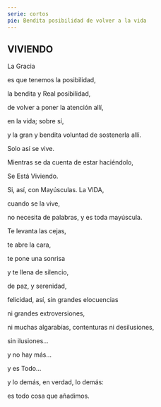 ```yaml
---
serie: cortos
pie: Bendita posibilidad de volver a la vida
---
```


## VIVIENDO

La Gracia

es que tenemos la posibilidad,

la bendita y Real posibilidad,

de volver a poner la atención allí,

en la vida; sobre sí,

y la gran y bendita voluntad de sostenerla allí.

Solo así se vive.

Mientras se da cuenta de estar haciéndolo,

Se Está Viviendo.

Si, así, con Mayúsculas. La VIDA,

cuando se la vive,

no necesita de palabras, y es toda mayúscula.

Te levanta las cejas,

te abre la cara,

te pone una sonrisa

y te llena de silencio,

de paz, y serenidad,

felicidad, así, sin grandes elocuencias

ni grandes extroversiones,

ni muchas algarabías, contenturas ni desilusiones,

sin ilusiones…

y no hay más…

y es Todo…

y lo demás, en verdad, lo demás:

es todo cosa que añadimos.
